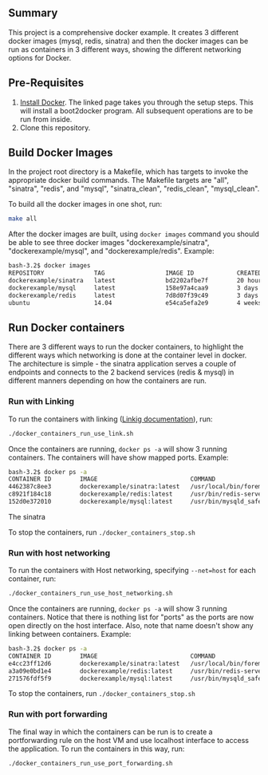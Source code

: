 ## Summary
This project is a comprehensive docker example. It creates 3 different docker images (mysql, redis, sinatra) and then the docker images can be run as containers in 3 different ways, showing the different networking options for Docker. 

## Pre-Requisites
1) <a href="https://docs.docker.com/installation/mac/">Install Docker</a>. The linked page takes you through the setup steps. This will install a boot2docker program. All subsequent operations are to be run from inside.<br>
2) Clone this repository.

## Build Docker Images
In the project root directory is a Makefile, which has targets to invoke the appropriate docker build commands. The Makefile targets are "all", "sinatra", "redis", and "mysql", "sinatra\_clean", "redis\_clean", "mysql\_clean". 

To build all the docker images in one shot, run:

```bash
make all
```

After the docker images are built, using ```docker images``` command you should be able to see three docker images "dockerexample/sinatra", "dockerexample/mysql", and "dockerexample/redis".
Example:
```bash
bash-3.2$ docker images
REPOSITORY              TAG                 IMAGE ID            CREATED             VIRTUAL SIZE
dockerexample/sinatra   latest              bd2202afbe7f        20 hours ago        442.6 MB
dockerexample/mysql     latest              158e97a4caa9        3 days ago          421.7 MB
dockerexample/redis     latest              7d8d07f39c49        3 days ago          264.2 MB
ubuntu                  14.04               e54ca5efa2e9        4 weeks ago         276.5 MB
```

## Run Docker containers

There are 3 different ways to run the docker containers, to highlight the different ways which networking is done at the container level in docker. The architecture is simple - the sinatra application serves a couple of endpoints and connects to the 2 backend services (redis & mysql) in different manners depending on how the containers are run.

### Run with Linking

To run the containers with linking (<a href="https://docs.docker.com/userguide/dockerlinks/">Linkig documentation</a>), run:

```bash
./docker_containers_run_use_link.sh
```

Once the containers are running, ```docker ps -a``` will show 3 running containers. The containers will have show mapped ports. 
Example:
```bash
bash-3.2$ docker ps -a
CONTAINER ID        IMAGE                          COMMAND                CREATED             STATUS              PORTS                     NAMES
4462387c8ee3        dockerexample/sinatra:latest   /usr/local/bin/forem   6 seconds ago       Up 3 seconds        0.0.0.0:8080->8080/tcp    sinatra               
c8921f184c18        dockerexample/redis:latest     /usr/bin/redis-serve   6 seconds ago       Up 3 seconds        0.0.0.0:49154->6379/tcp   redis,sinatra/redis   
152d0e372010        dockerexample/mysql:latest     /usr/bin/mysqld_safe   6 seconds ago       Up 3 seconds        0.0.0.0:49153->3306/tcp   mysql,sinatra/mysql 
```

The sinatra 

To stop the containers, run ```./docker_containers_stop.sh```

### Run with host networking

To run the containers with Host networking, specifying ```--net=host``` for each container, run:
```bash
./docker_containers_run_use_host_networking.sh
```

Once the containers are running, ```docker ps -a``` will show 3 running containers. Notice that there is nothing list for "ports" as the ports are now open directly on the host interface. Also, note that name doesn't show any linking between containers.
Example:
```bash
bash-3.2$ docker ps -a
CONTAINER ID        IMAGE                          COMMAND                CREATED             STATUS              PORTS               NAMES
e4cc23ff12d6        dockerexample/sinatra:latest   /usr/local/bin/forem   6 seconds ago       Up 2 seconds                            sinatra             
a3a09e0bd1e4        dockerexample/redis:latest     /usr/bin/redis-serve   6 seconds ago       Up 3 seconds                            redis               
271576fdf5f9        dockerexample/mysql:latest     /usr/bin/mysqld_safe   6 seconds ago       Up 3 seconds                            mysql   
```

To stop the containers, run ```./docker_containers_stop.sh```

### Run with port forwarding
The final way in which the containers can be run is to create a portforwarding rule on the host VM and use localhost interface to access the application. To run the containers in this way, run:
```bash
./docker_containers_run_use_port_forwarding.sh
```
